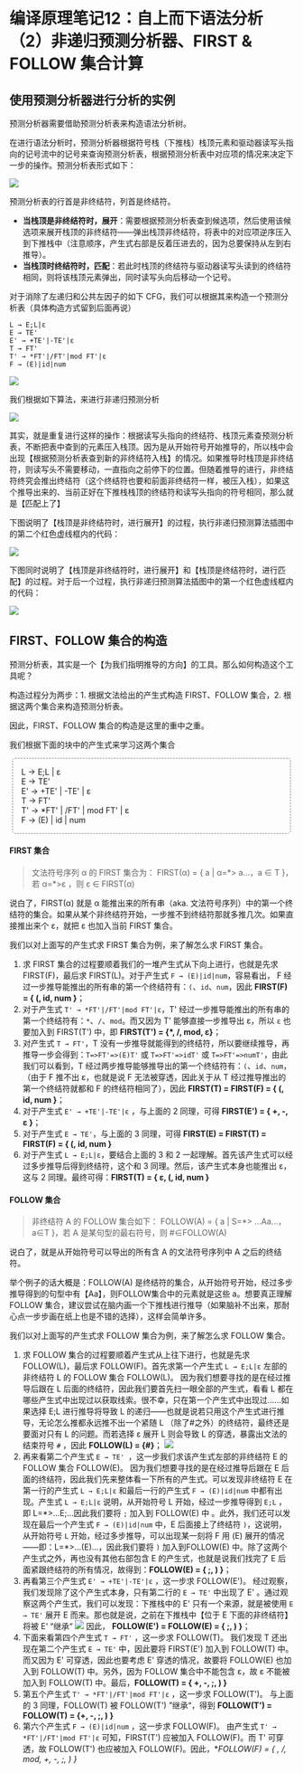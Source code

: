 # 编译原理笔记12：自上而下语法分析（2）非递归预测分析器、FIRST & FOLLOW 集合计算

## 使用预测分析器进行分析的实例

预测分析器需要借助预测分析表来构造语法分析树。

在进行语法分析时，预测分析器根据符号栈（下推栈）栈顶元素和驱动器读写头指向的记号流中的记号来查询预测分析表，根据预测分析表中对应项的情况来决定下一步的操作。预测分析表形式如下：

![](./img/2020-07-22_17-57-08.png)

预测分析表的行首是非终结符，列首是终结符。

- **当栈顶是非终结符时，展开**：需要根据预测分析表查到候选项，然后使用该候选项来展开栈顶的非终结符——弹出栈顶非终结符，将表中的对应项逆序压入到下推栈中（注意顺序，产生式右部是反着压进去的，因为总要保持从左到右推导）。
- **当栈顶时终结符时，匹配**：若此时栈顶的终结符与驱动器读写头读到的终结符相同，则将该栈顶元素弹出，同时读写头向后移动一个记号。



对于消除了左递归和公共左因子的如下 CFG，我们可以根据其来构造一个预测分析表（具体构造方式留到后面再说）

```
L → E;L|ε
E → TE'
E' → +TE'|-TE'|ε
T → FT'
T' → *FT'|/FT'|mod FT'|ε
F → (E)|id|num
```

![](C:/Users/marsc/Desktop/TechStudyAbout/MyCompilePrincipleNote/img/2020-07-22_16-27-19.png)

我们根据如下算法，来进行非递归预测分析

![](./img/2020-07-22_18-57-23.png)

其实，就是重复进行这样的操作：根据读写头指向的终结符、栈顶元素查预测分析表，不断把表中查到的元素压入栈顶。因为是从开始符号开始推导的，所以栈中会出现【根据预测分析表查到新的非终结符入栈】的情况。如果推导时栈顶是非终结符，则读写头不需要移动，一直指向之前停下的位置。但随着推导的进行，非终结符终究会推出终结符（这个终结符也要和前面非终结符一样，被压入栈），如果这个推导出来的、当前正好在下推栈栈顶的终结符和读写头指向的符号相同，那么就是【匹配上了】

下图说明了【栈顶是非终结符时，进行展开】的过程，执行非递归预测算法插图中的第二个红色虚线框内的代码：

![](./img/2020-07-22_18-17-01.png)

下图同时说明了【栈顶是非终结符时，进行展开】和【栈顶是终结符时，进行匹配】的过程。对于后一个过程，执行非递归预测算法插图中的第一个红色虚线框内的代码：

![](./img/2020-07-22_19-25-18.png)



## FIRST、FOLLOW 集合的构造

预测分析表，其实是一个【为我们指明推导的方向】的工具。那么如何构造这个工具呢？

构造过程分为两步：1. 根据文法给出的产生式构造 FIRST、FOLLOW 集合，2. 根据这两个集合来构造预测分析表。

因此，FIRST、FOLLOW 集合的构造是这里的重中之重。

我们根据下面的块中的产生式来学习这两个集合

<div>
    <div style="border-style: dashed; 
        border-radius:5px; 
        padding:15px; 
        margin:3px 5px 8px 5px; 
        border-width: 1px; 
        border-color: grey">
        L  → E;L | ε<br>
E  → TE'<br>
E' → +TE' | -TE' | ε<br>
T  → FT'<br>
T' → *FT' | /FT' | mod FT' | ε<br>
F  → (E) | id | num<br>
        </div>
</div>

#### FIRST 集合

> 文法符号序列 α 的 FIRST 集合为：
> FIRST(α) = { a | α=\*> a...，a ∈ T }，若 α=\*>ε ，则 ε ∈ FIRST(α)

说白了，FIRST(α) 就是 α 能推出来的所有串（aka. 文法符号序列）中的第一个终结符的集合。如果从某个非终结符开始，一步推不到终结符那就多推几次。如果直接推出来个 ε，就把 ε 也加入当前 FIRST 集合。

我们以对上面写的产生式求 FIRST 集合为例，来了解怎么求 FIRST 集合。

1. 求 FIRST 集合的过程要顺着我们的一堆产生式从下向上进行，也就是先求 FIRST(F)，最后求 FIRST(L)。对于产生式 `F → (E)|id|num`，容易看出， F 经过一步推导能推出的所有串的第一个终结符有：`(`、`id`、`num`，因此 **FIRST(F) = { (, id, num }**；
2. 对于产生式 `T' → *FT'|/FT'|mod FT'|ε`，T' 经过一步推导能推出的所有串的第一个终结符有：`*`、`/`、`mod`。而又因为 T' 能够直接一步推导出 ε，所以 `ε` 也要加入到 FIRST(T') 中，即 **FIRST(T') = {*, /, mod, ε}**；
3. 对产生式 `T → FT'`，T 没有一步推导就能得到的终结符，所以要继续推导，再推导一步会得到：`T=>FT'=>(E)T'` 或 `T=>FT'=>idT'` 或 `T=>FT'=>numT'`，由此我们可以看到，T 经过两步推导能够推导出的第一个终结符有：`(`、`id`、`num`，（由于 F 推不出 ε，也就是说 F 无法被穿透，因此关于从 T 经过推导推出的第一个终结符就都和 F 的终结符相同了），因此 **FIRST(T) = FIRST(F) = { (, id, num }**；
4. 对于产生式 `E' → +TE'|-TE'|ε` ，与上面的 2 同理，可得 **FIRST(E') = { +, -, ε }**；
5. 对于产生式 `E → TE'`，与上面的 3 同理，可得 **FIRST(E) = FIRST(T) = FIRST(F) = { (, id, num }**
6. 对于产生式 `L → E;L|ε`，要结合上面的 3 和 2 一起理解。首先该产生式可以经过多步推导后得到终结符，这个和 3 同理。然后，该产生式本身也能推出 ε，这与 2 同理。最终可得：**FIRST(T) = { ε, (, id, num }**



#### FOLLOW 集合

> 非终结符 A 的 FOLLOW 集合如下：
>FOLLOW(A) = { a | S=*> ...Aa...，a∈T }，若 A 是某句型的最右符号，则 #∈FOLLOW(A)

说白了，就是从开始符号可以导出的所有含 A 的文法符号序列中 A 之后的终结符。

举个例子的话大概是：FOLLOW(A) 是终结符的集合，从开始符号开始，经过多步推导得到的句型中有【Aa】，则FOLLOW集合中的元素就是这些 a。想要真正理解 FOLLOW 集合，建议尝试在脑内画一个下推栈进行推导（如果脑补不出来，那耐心点一步步画在纸上也是不错的选择），这样会简单许多。

我们以对上面写的产生式求 FOLLOW 集合为例，来了解怎么求 FOLLOW 集合。

1. 求 FOLLOW 集合的过程要顺着产生式从上往下进行，也就是先求 FOLLOW(L)，最后求 FOLLOW(F)。首先求第一个产生式  `L → E;L|ε` 左部的非终结符 L 的 FOLLOW 集合 FOLLOW(L)。
   因为我们想要寻找的是在经过推导后跟在 L 后面的终结符，因此我们要首先扫一眼全部的产生式，看看 L 都在哪些产生式中出现过以获取线索。很不幸，只在第一个产生式中出现过……如果选择 E;L 进行推导将导致 L 的递归——也就是说若只用这个产生式进行推导，无论怎么推都永远推不出一个紧随 L （除了#之外）的终结符，最终还是要面对只有 L 的问题。而若选择 ε 展开 L 则会导致 L 的穿透，暴露出文法的结束符号 `#` ，因此 **FOLLOW(L) = {#}**；
   ![](./img/2020-07-23_15-21-59.png)
2. 再来看第二个产生式 `E → TE' `，这一步我们求该产生式左部的非终结符 E 的 FOLLOW 集合 FOLLOW(E)。
   因为我们想要寻找的是在经过推导后跟在 E 后面的终结符，因此我们先来整体看一下所有的产生式。可以发现非终结符 E 在第一行的产生式 `L → E;L|ε` 和最后一行的产生式 `F → (E)|id|num` 中都有出现。产生式 `L → E;L|ε` 说明，从开始符号 L 开始，经过一步推导得到 `E;L` ，即 L=\*>...E;...因此我们要将 `;` 加入到 FOLLOW(E) 中 。此外，我们还可以发现在最后一个产生式 `F → (E)|id|num` 中，E 后面接上了终结符 `)`，这说明，从开始符号 `L` 开始，经过多步推导，可以出现某一刻将 F 用 (E) 展开的情况——即：L=\*>...(E)...，因此我们要将 `)` 加入到FOLLOW(E) 中。除了这两个产生式之外，再也没有其他右部包含 E 的产生式，也就是说我们找完了 E 后面紧跟终结符的所有情况，故得到：**FOLLOW(E) = { ;, ) }**；
3. 再看第三个产生式 `E' → +TE'|-TE'|ε` ，这一步求 FOLLOW(E')。
   经过观察，我们发现除了这个产生式本身，只有第二行的 `E → TE'` 中出现了 E' 。通过观察这两个产生式，我们可以发现：下推栈中的 E' 只有一个来源，就是被使用  `E → TE'` 展开 E 而来。那也就是说，之前在下推栈中【位于 E 下面的非终结符】将被 E‘ “继承“
   ![](./img/2020-07-23_14-26-41.png)
   因此， **FOLLOW(E') = FOLLOW(E) = { ;, ) }**；
4. 下面来看第四个产生式 `T → FT'` ，这一步求 FOLLOW(T)。
   我们发现 T 还出现在第二个产生式 `E → TE'` 中，因此要将 FIRST(E') 加入到 FOLLOW(T) 中。而又因为 E' 可穿透，因此也要考虑 E' 穿透的情况，故要将 FOLLOW(E) 也加入到 FOLLOW(T) 中。另外，因为 FOLLOW 集合中不能包含 ε，故 ε 不能被加入到 FOLLOW(T) 中。最后，**FOLLOW(T) = {  +, -, ;, ) }**
5. 第五个产生式 `T' → *FT'|/FT'|mod FT'|ε` ，这一步求 FOLLOW(T')。
   与上面的 3 同理，FOLLOW(T) 被 FOLLOW(T') ”继承“，得到 **FOLLOW(T') = FOLLOW(T) = {+, -, ;, ) }** 
6. 第六个产生式 `F → (E)|id|num` ，这一步求 FOLLOW(F)。
   由产生式 `T' → *FT'|/FT'|mod FT'|ε` 可知，FIRST(T') 应被加入 FOLLOW(F)。而 T' 可穿透，故 FOLLOW(T') 也应被加入 FOLLOW(F)。因此，**FOLLOW(F) = { *, /, mod, +, -, ;, ) }**



